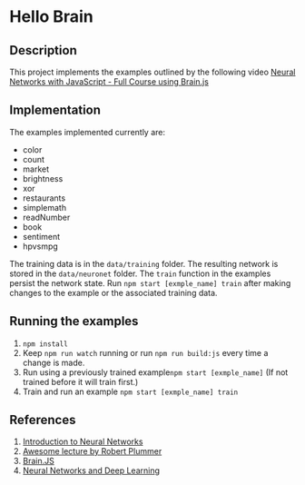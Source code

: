 # Hello Brain

## Description

This project implements the examples outlined by the following video [Neural Networks with JavaScript - Full Course using Brain.js](https://youtu.be/6E6XecoTRVo)

## Implementation

The examples implemented currently are:

* color
* count
* market
* brightness
* xor
* restaurants
* simplemath
* readNumber
* book
* sentiment
* hpvsmpg

The training data is in the `data/training` folder. The resulting network is stored in the `data/neuronet` folder.
The `train` function in the examples persist the network state. Run `npm start [exmple_name] train` after making
changes to the example or the associated training data.

## Running the examples
1. `npm install`
2. Keep `npm run watch` running or run `npm run build:js` every time a change is made.
2. Run using a previously trained example`npm start [exmple_name]` (If not trained before it will train first.)
3. Train and run an example `npm start [exmple_name] train`

## References

1. [Introduction to Neural Networks](https://www.youtube.com/playlist?list=PLZHQObOWTQDNU6R1_67000Dx_ZCJB-3pi)
2. [Awesome lecture by Robert Plummer](https://scrimba.com/g/gneuralnetworks)
3. [Brain.JS](https://brain.js.org) 
4. [Neural Networks and Deep Learning](http://neuralnetworksanddeeplearning.com)